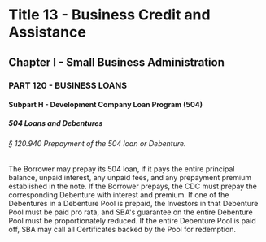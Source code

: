 
# Title 13 - Business Credit and Assistance
## Chapter I - Small Business Administration
### PART 120 - BUSINESS LOANS
#### Subpart H - Development Company Loan Program (504)
##### 504 Loans and Debentures
###### § 120.940 Prepayment of the 504 loan or Debenture.

The Borrower may prepay its 504 loan, if it pays the entire principal balance, unpaid interest, any unpaid fees, and any prepayment premium established in the note. If the Borrower prepays, the CDC must prepay the corresponding Debenture with interest and premium. If one of the Debentures in a Debenture Pool is prepaid, the Investors in that Debenture Pool must be paid pro rata, and SBA's guarantee on the entire Debenture Pool must be proportionately reduced. If the entire Debenture Pool is paid off, SBA may call all Certificates backed by the Pool for redemption.
